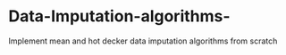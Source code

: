 # Data-Imputation-algorithms-
Implement mean and hot decker data imputation algorithms from scratch
